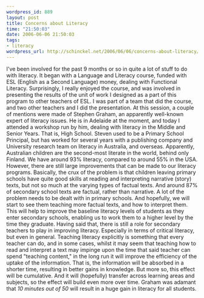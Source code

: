 ```yaml
--- 
wordpress_id: 889
layout: post
title: Concerns about Literacy
time: "21:50:03"
date: 2006-06-06 21:50:03
tags: 
- literacy
wordpress_url: http://schinckel.net/2006/06/06/concerns-about-literacy/
---
```

I've been involved for the past 9 months or so in quite a lot of stuff to do with literacy. It began with a Language and Literacy course, funded with ESL (English as a Second Language) money, dealing with Functional Literacy. Surprisingly, I really enjoyed the course, and was involved in presenting the results of the unit of work I designed as a part of this program to other teachers of ESL. I was part of a team that did the course, and two other teachers and I did the presentation. At this session, a couple of mentions were made of Stephen Graham, an apparently well-known expert of literacy issues. He is in Adelaide at the moment, and today I attended a workshop run by him, dealing with literacy in the Middle and Senior Years. That is, High School. Steven used to be a Primary School Principal, but has worked for several years with a publishing company and University research team on literacy in Australia, and overseas. Apparently, Australian children are the second-most literate in the world, behind only Finland. We have around 93% literacy, compared to around 55% in the USA.  However, there are still large improvements that can be made to our literacy programs. Basically, the crux of the problem is that children leaving primary schools have quite good skills at reading and interpreting narrative (story) texts, but not so much at the varying types of factual texts. And around 87% of secondary school texts are factual, rather than narrative. A lot of the problem needs to be dealt with in primary schools. And hopefully, we will start to see them teaching more factual texts, and how to interpret them. This will help to improve the baseline literacy levels of students as they enter secondary schools, enabling us to work them to a higher level by the time they graduate. Having said that, there is still a role for secondary teachers to play in improving literacy. Especially in terms of critical literacy, but even in general. Teaching literacy explicitly is something that every teacher can do, and in some cases, whilst it may seem that teaching how to read and interpret a text may impinge upon the time that said teacher can spend "teaching content," in the long run it will improve the efficiency of the uptake of the information. That is, the information will be absorbed in a shorter time, resulting in better gains in knowledge. But more so, this effect will be cumulative. And it will (hopefully) transfer across learning areas and subjects, so the effect will build even more over time. Graham was adamant that _10 minutes out of 50_ will result in a huge gain in literacy for all students. 
